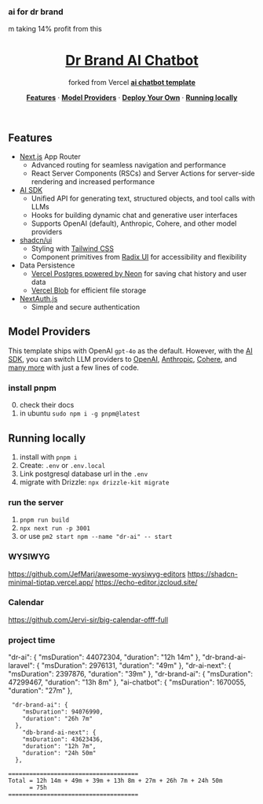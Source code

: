 ### ai for dr brand

m taking 14% profit from this 

<a href="https://chat.vercel.ai/">
  <h1 align="center">Dr Brand AI Chatbot</h1>
</a>

<p align="center">
  forked from Vercel  <a href="https://github.com/vercel/ai-chatbot"><strong>ai chatbot template</strong></a>
</p>

<p align="center">
  <a href="#features"><strong>Features</strong></a> ·
  <a href="#model-providers"><strong>Model Providers</strong></a> ·
  <a href="#deploy-your-own"><strong>Deploy Your Own</strong></a> ·
  <a href="#running-locally"><strong>Running locally</strong></a>
</p>
<br/>

## Features

- [Next.js](https://nextjs.org) App Router
  - Advanced routing for seamless navigation and performance
  - React Server Components (RSCs) and Server Actions for server-side rendering and increased performance
- [AI SDK](https://sdk.vercel.ai/docs)
  - Unified API for generating text, structured objects, and tool calls with LLMs
  - Hooks for building dynamic chat and generative user interfaces
  - Supports OpenAI (default), Anthropic, Cohere, and other model providers
- [shadcn/ui](https://ui.shadcn.com)
  - Styling with [Tailwind CSS](https://tailwindcss.com)
  - Component primitives from [Radix UI](https://radix-ui.com) for accessibility and flexibility
- Data Persistence
  - [Vercel Postgres powered by Neon](https://vercel.com/storage/postgres) for saving chat history and user data
  - [Vercel Blob](https://vercel.com/storage/blob) for efficient file storage
- [NextAuth.js](https://github.com/nextauthjs/next-auth)
  - Simple and secure authentication

## Model Providers

This template ships with OpenAI `gpt-4o` as the default. However, with the [AI SDK](https://sdk.vercel.ai/docs), you can switch LLM providers to [OpenAI](https://openai.com), [Anthropic](https://anthropic.com), [Cohere](https://cohere.com/), and [many more](https://sdk.vercel.ai/providers/ai-sdk-providers) with just a few lines of code.

### install pnpm 

0. check their docs
0. in ubuntu `sudo npm i -g pnpm@latest`

## Running locally

1. install with `pnpm i`
2. Create: `.env` or `.env.local`
3. Link postgresql database url in the `.env`
4. migrate with Drizzle: `npx drizzle-kit migrate`


### run the server

1. `pnpm run build`
2. `npx next run -p 3001`
3. or use `pm2 start npm --name "dr-ai" -- start`

### WYSIWYG
https://github.com/JefMari/awesome-wysiwyg-editors
https://shadcn-minimal-tiptap.vercel.app/
https://echo-editor.jzcloud.site/

### Calendar
https://github.com/Jervi-sir/big-calendar-offf-full

### project time
"dr-ai": {
  "msDuration": 44072304,
  "duration": "12h 14m"
},
  "dr-brand-ai-laravel": {
  "msDuration": 2976131,
  "duration": "49m"
},
"dr-ai-next": {
  "msDuration": 2397876,
  "duration": "39m"
},
"dr-brand-ai": {
  "msDuration": 47299467,
  "duration": "13h 8m"
},
"ai-chatbot": {
  "msDuration": 1670055,
  "duration": "27m"
},
``` 2025, April 22nd
 "dr-brand-ai": {
    "msDuration": 94076990,
    "duration": "26h 7m"
  },
    "db-brand-ai-next": {
    "msDuration": 43623436,
    "duration": "12h 7m",
    "duration": "24h 50m"
  },

=====================================
Total = 12h 14m + 49m + 39m + 13h 8m + 27m + 26h 7m + 24h 50m
      = 75h
=====================================
